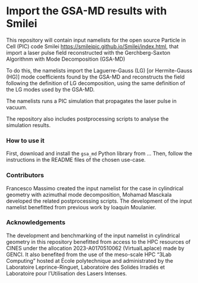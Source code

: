# Import the GSA-MD results with Smilei

This repository will contain input namelists for the open source Particle in Cell 
(PIC) code Smilei https://smileipic.github.io/Smilei/index.html, that import a 
laser pulse field reconstructed with the Gerchberg-Saxton Algorithnm with Mode Decomposition (GSA-MD)

To do this, the namelists import the Laguerre-Gauss (LG) [or Hermite-Gauss (HG)] mode coefficients found by the GSA-MD 
and reconstructs the field following the definition of LG decomposition,
using the same definition of the LG modes used by the GSA-MD.

The namelists runs a PIC simulation that propagates the laser pulse in vacuum.

The repository also includes postprocessing scripts to analyse the simulation results.

### How to use it
First, download and install the `gsa_md` Python library from ...
Then, follow the instructions in the README files of the chosen use-case.

### Contributors
Francesco Massimo created the input namelist for the case in cylindrical geometry with azimuthal mode decomposition, Mohamad Masckala developed the related postprocessing scripts. 
The development of the input namelist benefitted from previous work by Ioaquin Moulanier.

### Acknowledgements
The development and benchmarking of the input namelist in cylindrical geometry in this repository
benefitted from access to the HPC resources of CINES under the allocation 
2023-A0170510062 (VirtualLaplace) made by GENCI. 
It also benefited from the use of the meso-scale HPC “3Lab Computing” 
hosted at École polytechnique and administrated by the Laboratoire Leprince-Ringuet, 
Laboratoire des Solides Irradiés et Laboratoire pour l’Utilisation des Lasers Intenses.
